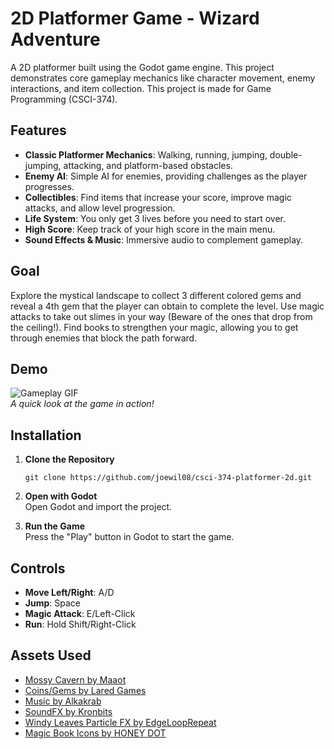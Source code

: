 # 2D Platformer Game - Wizard Adventure

A 2D platformer built using the Godot game engine. This project demonstrates core gameplay mechanics like character movement, enemy interactions, and item collection. This project is made for Game Programming (CSCI-374).

## Features
- **Classic Platformer Mechanics**: Walking, running, jumping, double-jumping, attacking, and platform-based obstacles.
- **Enemy AI**: Simple AI for enemies, providing challenges as the player progresses.
- **Collectibles**: Find items that increase your score, improve magic attacks, and allow level progression.
- **Life System**: You only get 3 lives before you need to start over.
- **High Score**: Keep track of your high score in the main menu.
- **Sound Effects & Music**: Immersive audio to complement gameplay.

## Goal
Explore the mystical landscape to collect 3 different colored gems and reveal a 4th gem that the player can obtain to complete the level. 
Use magic attacks to take out slimes in your way (Beware of the ones that drop from the ceiling!). 
Find books to strengthen your magic, allowing you to get through enemies that block the path forward.

## Demo
![Gameplay GIF](demo/demo.gif)  
_A quick look at the game in action!_

## Installation
1. **Clone the Repository**  
   ```
   git clone https://github.com/joewil08/csci-374-platformer-2d.git
   ```

2. **Open with Godot**  
   Open Godot and import the project.

3. **Run the Game**  
   Press the "Play" button in Godot to start the game.

## Controls
- **Move Left/Right**: A/D
- **Jump**: Space
- **Magic Attack**: E/Left-Click
- **Run**: Hold Shift/Right-Click

## Assets Used
- [Mossy Cavern by Maaot](https://maaot.itch.io/mossy-cavern)
- [Coins/Gems by Lared Games](https://laredgames.itch.io/gems-coins-free)
- [Music by Alkakrab](https://alkakrab.itch.io/fantasy-rpg-soundtrack-music)
- [SoundFX by Kronbits](https://kronbits.itch.io/freesfx)
- [Windy Leaves Particle FX by EdgeLoopRepeat](https://rs-pixel-store.itch.io/falling-leaf-fx)
- [Magic Book Icons by HONEY DOT](https://whoga1234.itch.io/freepixelart-magic-book-icons64x6432x32?download)

